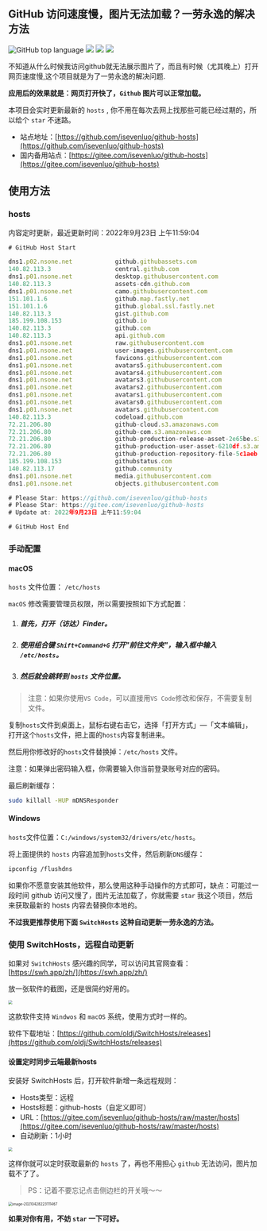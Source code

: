 
## GitHub 访问速度慢，图片无法加载？一劳永逸的解决方法

 
![GitHub top language](https://img.shields.io/github/languages/top/isevenluo/github-hosts)
[![](https://img.shields.io/badge/知乎-@isevenluo-red.svg)](https://www.zhihu.com/people/ccgogoing)
[![](https://img.shields.io/badge/content-@hosts-blue.svg?style=plastic)](https://github.com/isevenluo/github-hosts)
[![](https://img.shields.io/badge/视频教程-@小破站-ff69b4.svg?style=plastic)](https://www.bilibili.com/video/BV1364y127vw/)


不知道从什么时候我访问github就无法展示图片了，而且有时候（尤其晚上）打开网页速度慢,这个项目就是为了一劳永逸的解决问题.

**应用后的效果就是：网页打开快了，`Github` 图片可以正常加载。**

本项目会实时更新最新的 `hosts` , 你不用在每次去网上找那些可能已经过期的，所以给个 `star` 不迷路。

- 站点地址：[https://github.com/isevenluo/github-hosts](https://github.com/isevenluo/github-hosts)
- 国内备用站点：[https://gitee.com/isevenluo/github-hosts](https://gitee.com/isevenluo/github-hosts)


## 使用方法

### hosts

内容定时更新，最近更新时间：2022年9月23日 上午11:59:04

```javascript
# GitHub Host Start

dns1.p02.nsone.net            github.githubassets.com
140.82.113.3                  central.github.com
dns1.p01.nsone.net            desktop.githubusercontent.com
140.82.113.3                  assets-cdn.github.com
dns1.p01.nsone.net            camo.githubusercontent.com
151.101.1.6                   github.map.fastly.net
151.101.1.6                   github.global.ssl.fastly.net
140.82.113.3                  gist.github.com
185.199.108.153               github.io
140.82.113.3                  github.com
140.82.113.3                  api.github.com
dns1.p01.nsone.net            raw.githubusercontent.com
dns1.p01.nsone.net            user-images.githubusercontent.com
dns1.p01.nsone.net            favicons.githubusercontent.com
dns1.p01.nsone.net            avatars5.githubusercontent.com
dns1.p01.nsone.net            avatars4.githubusercontent.com
dns1.p01.nsone.net            avatars3.githubusercontent.com
dns1.p01.nsone.net            avatars2.githubusercontent.com
dns1.p01.nsone.net            avatars1.githubusercontent.com
dns1.p01.nsone.net            avatars0.githubusercontent.com
dns1.p01.nsone.net            avatars.githubusercontent.com
140.82.113.3                  codeload.github.com
72.21.206.80                  github-cloud.s3.amazonaws.com
72.21.206.80                  github-com.s3.amazonaws.com
72.21.206.80                  github-production-release-asset-2e65be.s3.amazonaws.com
72.21.206.80                  github-production-user-asset-6210df.s3.amazonaws.com
72.21.206.80                  github-production-repository-file-5c1aeb.s3.amazonaws.com
185.199.108.153               githubstatus.com
140.82.113.17                 github.community
dns1.p01.nsone.net            media.githubusercontent.com
dns1.p01.nsone.net            objects.githubusercontent.com

# Please Star: https://github.com/isevenluo/github-hosts
# Please Star: https://gitee.com/isevenluo/github-hosts
# Update at: 2022年9月23日 上午11:59:04

# GitHub Host End
```

### 手动配置

#### macOS

`hosts` 文件位置： `/etc/hosts`

`macOS` 修改需要管理员权限，所以需要按照如下方式配置：

1. ##### 首先，打开（访达）Finder。

2. ##### 使用组合键 `Shift+Command+G` 打开"前往文件夹"，输入框中输入 `/etc/hosts`。

3. ##### 然后就会跳转到 `hosts` 文件位置。

> 注意：如果你使用`VS Code`，可以直接用`VS Code`修改和保存，不需要复制文件。

复制`hosts`文件到桌面上，鼠标右键右击它，选择「打开方式」—「文本编辑」，打开这个`hosts`文件，把上面的`hosts`内容复制进来。

然后用你修改好的`hosts`文件替换掉：`/etc/hosts` 文件。

注意：如果弹出密码输入框，你需要输入你当前登录账号对应的密码。

最后刷新缓存：

```bash
sudo killall -HUP mDNSResponder
```

#### Windows

`hosts`文件位置：`C:/windows/system32/drivers/etc/hosts`。

将上面提供的 `hosts` 内容追加到`hosts`文件，然后刷新`DNS`缓存：

```bash
ipconfig /flushdns
```

如果你不愿意安装其他软件，那么使用这种手动操作的方式即可，缺点：可能过一段时间 github 访问又慢了，图片无法加载了，你就需要 `star` 我这个项目，然后来获取最新的 hosts 内容去替换你本地的。

**不过我更推荐使用下面 `SwitchHosts` 这种自动更新一劳永逸的方法。**

### 使用 SwitchHosts，远程自动更新

如果对 `SwitchHosts` 感兴趣的同学，可以访问其官网查看：[https://swh.app/zh/](https://swh.app/zh/)

放一张软件的截图，还是很简约好用的。

<img src="https://cdn.jsdelivr.net/gh/isevenluo/pic-bed@master/img/20210428201021.png" style="zoom:50%;" />

这款软件支持 `Windwos` 和 `macOS` 系统，使用方式时一样的。

软件下载地址：[https://github.com/oldj/SwitchHosts/releases](https://github.com/oldj/SwitchHosts/releases)

#### 设置定时同步云端最新hosts

安装好 SwitchHosts 后，打开软件新增一条远程规则：

- Hosts类型：远程
- Hosts标题：github-hosts（自定义即可）
- URL：[https://gitee.com/isevenluo/github-hosts/raw/master/hosts](https://gitee.com/isevenluo/github-hosts/raw/master/hosts)
- 自动刷新：1小时

<img src="https://cdn.jsdelivr.net/gh/isevenluo/pic-bed@master/img/20210428221655.png" style="zoom: 50%;" />

这样你就可以定时获取最新的 `hosts` 了，再也不用担心 `github` 无法访问，图片加载不了了。

> PS：记着不要忘记点击侧边栏的开关哦～～

<img src="https://cdn.jsdelivr.net/gh/isevenluo/pic-bed@master/img/20210428223116.png" alt="image-20210428223111467" style="zoom:50%;" />



**如果对你有用，不妨 `star` 一下可好。**

